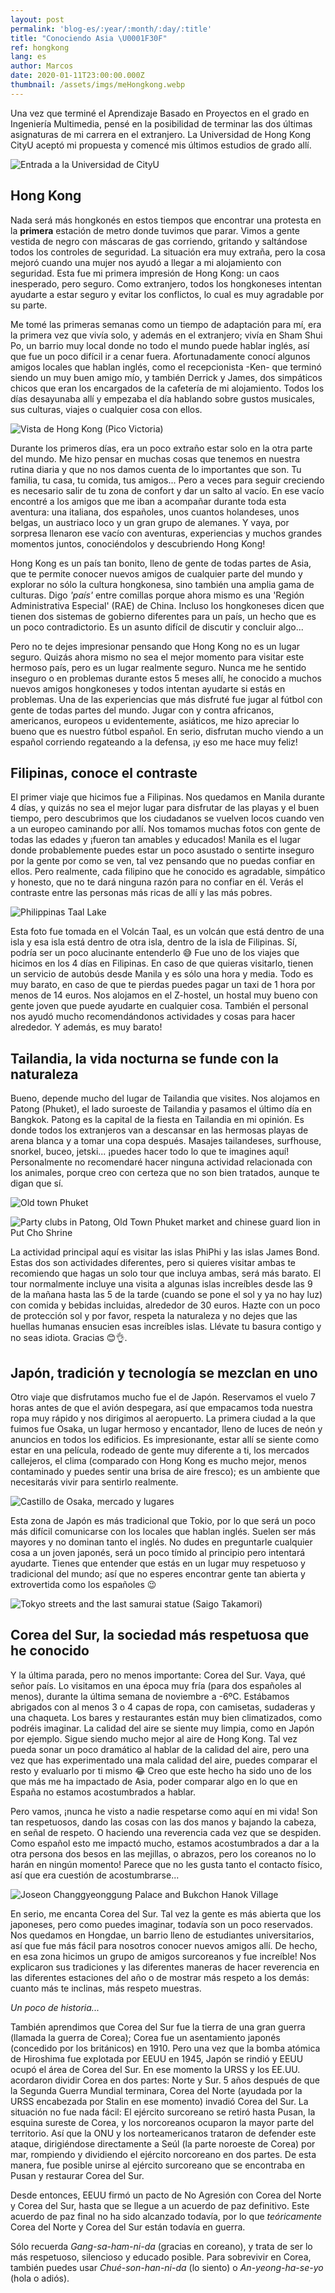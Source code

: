 ```yaml
---
layout: post
permalink: 'blog-es/:year/:month/:day/:title'
title: "Conociendo Asia \U0001F30F"
ref: hongkong
lang: es
author: Marcos
date: 2020-01-11T23:00:00.000Z
thumbnail: /assets/imgs/meHongkong.webp
---
```

Una vez que terminé el Aprendizaje Basado en Proyectos en el grado en Ingeniería Multimedia, pensé en la posibilidad de terminar las dos últimas asignaturas de mi carrera en el extranjero. La Universidad de Hong Kong CityU aceptó mi propuesta y comencé mis últimos estudios de grado allí.

![Entrada a la Universidad de CityU](/assets/imgs/cityu.webp "Entrada a la Universidad de CityU")

## Hong Kong

Nada será más hongkonés en estos tiempos que encontrar una protesta en la **primera** estación de metro donde tuvimos que parar. Vimos a gente vestida de negro con máscaras de gas corriendo, gritando y saltándose todos los controles de seguridad. La situación era muy extraña, pero la cosa mejoró cuando una mujer nos ayudó a llegar a mi alojamiento con seguridad. Esta fue mi primera impresión de Hong Kong: un caos inesperado, pero seguro. Como extranjero, todos los hongkoneses intentan ayudarte a estar seguro y evitar los conflictos, lo cual es muy agradable por su parte. 

Me tomé las primeras semanas como un tiempo de adaptación para mí, era la primera vez que vivía solo, y además en el extranjero; vivía en Sham Shui Po, un barrio muy local donde no todo el mundo puede hablar inglés, así que fue un poco difícil ir a cenar fuera. Afortunadamente conocí algunos amigos locales que hablan inglés, como el recepcionista -Ken- que terminó siendo un muy buen amigo mío, y también Derrick y James, dos simpáticos chicos que eran los encargados de la cafetería de mi alojamiento. Todos los días desayunaba allí y empezaba el día hablando sobre gustos musicales, sus culturas, viajes o cualquier cosa con ellos.

![Vista de Hong Kong (Pico Victoria)](/assets/imgs/hk.webp "Vista de Hong Kong (Pico Victoria)")

Durante los primeros días, era un poco extraño estar solo en la otra parte del mundo. Me hizo pensar en muchas cosas que tenemos en nuestra rutina diaria y que no nos damos cuenta de lo importantes que son. Tu familia, tu casa, tu comida, tus amigos... Pero a veces para seguir creciendo es necesario salir de tu zona de confort y dar un salto al vacío. En ese vacío encontré a los amigos que me iban a acompañar durante toda esta aventura: una italiana, dos españoles, unos cuantos holandeses, unos belgas, un austriaco loco y un gran grupo de alemanes. Y vaya, por sorpresa llenaron ese vacío con aventuras, experiencias y muchos grandes momentos juntos, conociéndolos y descubriendo Hong Kong!

Hong Kong es un país tan bonito, lleno de gente de todas partes de Asia, que te permite conocer nuevos amigos de cualquier parte del mundo y explorar no sólo la cultura hongkonesa, sino también una amplia gama de culturas. Digo *'país'* entre comillas porque ahora mismo es una 'Región Administrativa Especial' (RAE) de China. Incluso los hongkoneses dicen que tienen dos sistemas de gobierno diferentes para un país, un hecho que es un poco contradictorio. Es un asunto difícil de discutir y concluir algo... 

Pero no te dejes impresionar pensando que Hong Kong no es un lugar seguro. Quizás ahora mismo no sea el mejor momento para visitar este hermoso país, pero es un lugar realmente seguro. Nunca me he sentido inseguro o en problemas durante estos 5 meses allí, he conocido a muchos nuevos amigos hongkoneses y todos intentan ayudarte si estás en problemas. Una de las experiencias que más disfruté fue jugar al fútbol con gente de todas partes del mundo. Jugar con y contra africanos, americanos, europeos u evidentemente, asiáticos, me hizo apreciar lo bueno que es nuestro fútbol español. En serio, disfrutan mucho viendo a un español corriendo regateando a la defensa, ¡y eso me hace muy feliz!

## Filipinas, conoce el contraste

El primer viaje que hicimos fue a Filipinas. Nos quedamos en Manila durante 4 días, y quizás no sea el mejor lugar para disfrutar de las playas y el buen tiempo, pero descubrimos que los ciudadanos se vuelven locos cuando ven a un europeo caminando por allí. Nos tomamos muchas fotos con gente de todas las edades y ¡fueron tan amables y educados! Manila es el lugar donde probablemente puedes estar un poco asustado o sentirte inseguro por la gente por como se ven, tal vez pensando que no puedas confiar en ellos. Pero realmente, cada filipino que he conocido es agradable, simpático y honesto, que no te dará ninguna razón para no confiar en él. Verás el contraste entre las personas más ricas de allí y las más pobres.

![Philippinas Taal Lake](/assets/imgs/taallake.webp "Philippinas Taal Lake")

Esta foto fue tomada en el Volcán Taal, es un volcán que está dentro de una isla y esa isla está dentro de otra isla, dentro de la isla de Filipinas. Sí, podría ser un poco alucinante entenderlo 😅 Fue uno de los viajes que hicimos en los 4 días en Filipinas. En caso de que quieras visitarlo, tienen un servicio de autobús desde Manila y es sólo una hora y media. Todo es muy barato, en caso de que te pierdas puedes pagar un taxi de 1 hora por menos de 14 euros. Nos alojamos en el Z-hostel, un hostal muy bueno con gente joven que puede ayudarte en cualquier cosa. También el personal nos ayudó mucho recomendándonos actividades y cosas para hacer alrededor. Y además, es muy barato!

## Tailandia, la vida nocturna se funde con la naturaleza

Bueno, depende mucho del lugar de Tailandia que visites. Nos alojamos en Patong (Phuket), el lado suroeste de Tailandia y pasamos el último día en Bangkok. Patong es la capital de la fiesta en Tailandia en mi opinión. Es donde todos los extranjeros van a descansar en las hermosas playas de arena blanca y a tomar una copa después. Masajes tailandeses, surfhouse, snorkel, buceo, jetski... ¡puedes hacer todo lo que te imagines aquí! Personalmente no recomendaré hacer ninguna actividad relacionada con los animales, porque creo con certeza que no son bien tratados, aunque te digan que sí. 

![Old town Phuket](/assets/imgs/phuket.webp "Old town Phuket")

![Party clubs in Patong, Old Town Phuket market and chinese guard lion in Put Cho Shrine](/assets/imgs/thai.webp "Party clubs in Patong, Old Town Phuket market and chinese guard lion in Put Cho Shrine")

La actividad principal aquí es visitar las islas PhiPhi y las islas James Bond. Estas dos son actividades diferentes, pero si quieres visitar ambas te recomiendo que hagas un solo tour que incluya ambas, será más barato. El tour normalmente incluye una visita a algunas islas increíbles desde las 9 de la mañana hasta las 5 de la tarde (cuando se pone el sol y ya no hay luz) con comida y bebidas incluidas, alrededor de 30 euros. Hazte con un poco de protección sol y por favor, respeta la naturaleza y no dejes que las huellas humanas ensucien esas increíbles islas. Llévate tu basura contigo y no seas idiota. Gracias 😊👌.

## Japón, tradición y tecnología se mezclan en uno

Otro viaje que disfrutamos mucho fue el de Japón. Reservamos el vuelo 7 horas antes de que el avión despegara, así que empacamos toda nuestra ropa muy rápido y nos dirigimos al aeropuerto. La primera ciudad a la que fuimos fue Osaka, un lugar hermoso y encantador, lleno de luces de neón y anuncios en todos los edificios. Es impresionante, estar allí se siente como estar en una película, rodeado de gente muy diferente a ti, los mercados callejeros, el clima (comparado con Hong Kong es mucho mejor, menos contaminado y puedes sentir una brisa de aire fresco); es un ambiente que necesitarás vivir para sentirlo realmente.

![Castillo de Osaka, mercado y lugares](/assets/imgs/osaka.webp "Castillo de Osaka, mercado y lugares")

Esta zona de Japón es más tradicional que Tokio, por lo que será un poco más difícil comunicarse con los locales que hablan inglés. Suelen ser más mayores y no dominan tanto el inglés. No dudes en preguntarle cualquier cosa a un joven japonés, será un poco tímido al principio pero intentará ayudarte. Tienes que entender que estás en un lugar muy respetuoso y tradicional del mundo; así que no esperes encontrar gente tan abierta y extrovertida como los españoles 😉

![Tokyo streets and the last samurai statue (Saigo Takamori)](/assets/imgs/tokyo.webp "Tokyo streets and the last samurai statue (Saigo Takamori)")

## Corea del Sur, la sociedad más respetuosa que he conocido

Y la última parada, pero no menos importante: Corea del Sur. Vaya, qué señor país. Lo visitamos en una época muy fría (para dos españoles al menos), durante la última semana de noviembre a -6ºC. Estábamos abrigados con al menos 3 o 4 capas de ropa, con camisetas, sudaderas y una chaqueta. Los bares y restaurantes están muy bien climatizados, como podréis imaginar. La calidad del aire se siente muy limpia, como en Japón por ejemplo. Sigue siendo mucho mejor al aire de Hong Kong. Tal vez pueda sonar un poco dramático al hablar de la calidad del aire, pero una vez que has experimentado una mala calidad del aire, puedes comparar el resto y evaluarlo por ti mismo 😂 Creo que este hecho ha sido uno de los que más me ha impactado de Asia, poder comparar algo en lo que en España no estamos acostumbrados a hablar.

Pero vamos, ¡nunca he visto a nadie respetarse como aquí en mi vida! Son tan respetuosos, dando las cosas con las dos manos y bajando la cabeza, en señal de respeto. O haciendo una reverencia cada vez que se despiden. Como español esto me impactó mucho, estamos acostumbrados a dar a la otra persona dos besos en las mejillas, o abrazos, pero los coreanos no lo harán en ningún momento! Parece que no les gusta tanto el contacto físico, así que era cuestión de acostumbrarse... 

![Joseon Changgyeonggung Palace and Bukchon Hanok Village](/assets/imgs/korea.webp "Joseon Changgyeonggung Palace and Bukchon Hanok Village")

En serio, me encanta Corea del Sur. Tal vez la gente es más abierta que los japoneses, pero como puedes imaginar, todavía son un poco reservados. Nos quedamos en Hongdae, un barrio lleno de estudiantes universitarios, así que fue más fácil para nosotros conocer nuevos amigos allí. De hecho, en esa zona hicimos un grupo de amigos surcoreanos y fue increíble! Nos explicaron sus tradiciones y las diferentes maneras de hacer reverencia en las diferentes estaciones del año o de mostrar más respeto a los demás: cuanto más te inclinas, más respeto muestras. 

*Un poco de historia...*

También aprendimos que Corea del Sur fue la tierra de una gran guerra (llamada la guerra de Corea); Corea fue un asentamiento japonés (concedido por los británicos) en 1910. Pero una vez que la bomba atómica de Hiroshima fue explotada por EEUU en 1945, Japón se rindió y EEUU ocupó el área de Corea del Sur. En ese momento la URSS y los EE.UU. acordaron dividir Corea en dos partes: Norte y Sur. 5 años después de que la Segunda Guerra Mundial terminara, Corea del Norte (ayudada por la URSS encabezada por Stalin en ese momento) invadió Corea del Sur. La situación no fue nada fácil: El ejército surcoreano se retiró hasta Pusan, la esquina sureste de Corea, y los norcoreanos ocuparon la mayor parte del territorio. Así que la ONU y los norteamericanos trataron de defender este ataque, dirigiéndose directamente a Seúl (la parte noroeste de Corea) por mar, rompiendo y dividiendo el ejército norcoreano en dos partes. De esta manera, fue posible unirse al ejército surcoreano que se encontraba en Pusan y restaurar Corea del Sur.

Desde entonces, EEUU firmó un pacto de No Agresión con Corea del Norte y Corea del Sur, hasta que se llegue a un acuerdo de paz definitivo. Este acuerdo de paz final no ha sido alcanzado todavía, por lo que *teóricamente* Corea del Norte y Corea del Sur están todavía en guerra.

Sólo recuerda *Gang-sa-ham-ni-da* (gracias en coreano), y trata de ser lo más respetuoso, silencioso y educado posible. Para sobrevivir en Corea, también puedes usar *Chué-son-han-ni-da* (lo siento) o *An-yeong-ha-se-yo* (hola o adiós).
